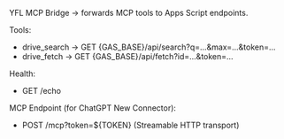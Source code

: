 YFL MCP Bridge -> forwards MCP tools to Apps Script endpoints.

Tools:
- drive_search  -> GET {GAS_BASE}/api/search?q=...&max=...&token=...
- drive_fetch   -> GET {GAS_BASE}/api/fetch?id=...&token=...

Health:
- GET /echo

MCP Endpoint (for ChatGPT New Connector):
- POST /mcp?token=${TOKEN}   (Streamable HTTP transport)
